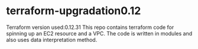 # terraform-upgradation0.12
Terraform version used:0.12.31
This repo contains terraform code for spinning up an EC2 resource and a VPC. 
The code is written in modules and also uses data interpretation method. 
